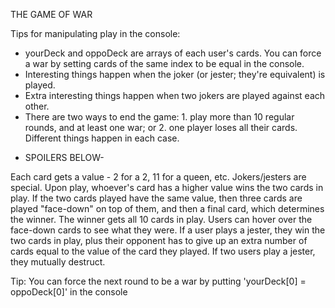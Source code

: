 THE GAME OF WAR

Tips for manipulating play in the console:

<ul><li>yourDeck and oppoDeck are arrays of each user's cards. You can force a war by setting cards of the same index to be equal in the console.</li>
<li>Interesting things happen when the joker (or jester; they're equivalent) is played.</li>
<li>Extra interesting things happen when two jokers are played against each other.</li>
<li>There are two ways to end the game: 1. play more than 10 regular rounds, and at least one war; or 2. one player loses all their cards. Different things happen in each case.</li></ul>

- SPOILERS BELOW- 

Each card gets a value - 2 for a 2, 11 for a queen, etc. Jokers/jesters are special.
Upon play, whoever's card has a higher value wins the two cards in play.
If the two cards played have the same value, then three cards are played "face-down" on top of them, and then a final card, which determines the winner. The winner gets all 10 cards in play. Users can hover over the face-down cards to see what they were.
If a user plays a jester, they win the two cards in play, plus their opponent has to give up an extra number of cards equal to the value of the card they played.
If two users play a jester, they mutually destruct.

Tip: You can force the next round to be a war by putting 'yourDeck[0] = oppoDeck[0]' in the console
